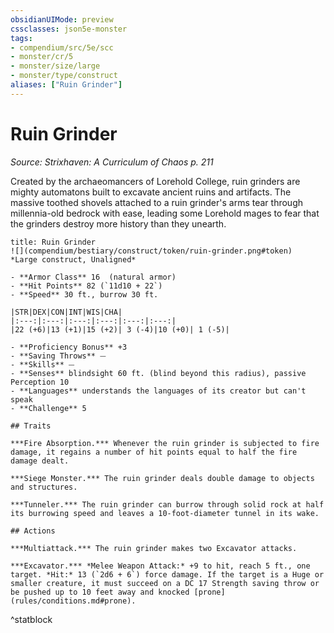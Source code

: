 ```yaml
---
obsidianUIMode: preview
cssclasses: json5e-monster
tags:
- compendium/src/5e/scc
- monster/cr/5
- monster/size/large
- monster/type/construct
aliases: ["Ruin Grinder"]
---
```

# Ruin Grinder
*Source: Strixhaven: A Curriculum of Chaos p. 211*  

Created by the archaeomancers of Lorehold College, ruin grinders are mighty automatons built to excavate ancient ruins and artifacts. The massive toothed shovels attached to a ruin grinder's arms tear through millennia-old bedrock with ease, leading some Lorehold mages to fear that the grinders destroy more history than they unearth.

```ad-statblock
title: Ruin Grinder
![](compendium/bestiary/construct/token/ruin-grinder.png#token)
*Large construct, Unaligned*

- **Armor Class** 16  (natural armor)
- **Hit Points** 82 (`11d10 + 22`)
- **Speed** 30 ft., burrow 30 ft.

|STR|DEX|CON|INT|WIS|CHA|
|:---:|:---:|:---:|:---:|:---:|:---:|
|22 (+6)|13 (+1)|15 (+2)| 3 (-4)|10 (+0)| 1 (-5)|

- **Proficiency Bonus** +3
- **Saving Throws** ⏤
- **Skills** ⏤
- **Senses** blindsight 60 ft. (blind beyond this radius), passive Perception 10
- **Languages** understands the languages of its creator but can't speak
- **Challenge** 5

## Traits

***Fire Absorption.*** Whenever the ruin grinder is subjected to fire damage, it regains a number of hit points equal to half the fire damage dealt.

***Siege Monster.*** The ruin grinder deals double damage to objects and structures.

***Tunneler.*** The ruin grinder can burrow through solid rock at half its burrowing speed and leaves a 10-foot-diameter tunnel in its wake.

## Actions

***Multiattack.*** The ruin grinder makes two Excavator attacks.

***Excavator.*** *Melee Weapon Attack:* +9 to hit, reach 5 ft., one target. *Hit:* 13 (`2d6 + 6`) force damage. If the target is a Huge or smaller creature, it must succeed on a DC 17 Strength saving throw or be pushed up to 10 feet away and knocked [prone](rules/conditions.md#prone).
```
^statblock